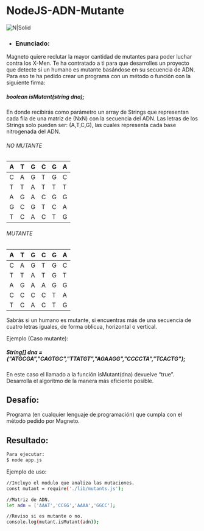 # NodeJS-ADN-Mutante

![N|Solid](https://cdn1.lockerdomecdn.com/uploads/20f62ebf6c55abdb90df4ca43968f6dfbbeb1f9180a828d324a96327525042f9_large)

- ### Enunciado:
Magneto quiere reclutar la mayor cantidad de mutantes para poder luchar contra los X-Men.
Te ha contratado a ti para que desarrolles un proyecto que detecte si un humano es mutante basándose en su secuencia de ADN.
Para eso te ha pedido crear un programa con un método o función con la siguiente firma:

##### boolean isMutant(string dna);

En donde recibirás como parámetro un array de Strings que representan cada fila de una matriz de (NxN) con la secuencia del ADN. Las letras de los Strings solo pueden ser: (A,T,C,G), las cuales representa cada base nitrogenada del ADN.

###### NO MUTANTE

| A | T | G | C | G | A |
|---|---|---|---|---|---|
| C | A | G | T | G | C |
| T | T | A | T | T | T |
| A | G | A | C | G | G |
| G | C | G | T | C | A |
| T | C | A | C | T | G |

###### MUTANTE

| A | T | G | C | G | A |
|---|---|---|---|---|---|
| C | A | G | T | G | C |
| T | T | A | T | G | T |
| A | G | A | A | G | G |
| C | C | C | C | T | A |
| T | C | A | C | T | G |

Sabrás si un humano es mutante, si encuentras más de una secuencia de cuatro letras
iguales, de forma oblicua, horizontal o vertical.

Ejemplo (Caso mutante):

##### String[] dna = {"ATGCGA","CAGTGC","TTATGT","AGAAGG","CCCCTA","TCACTG"};

En este caso el llamado a la función isMutant(dna) devuelve “true”.
Desarrolla el algoritmo de la manera más eficiente posible.

## Desafío:

Programa (en cualquier lenguaje de programación) que cumpla con el método pedido por Magneto.

## Resultado:

```sh
Para ejecutar:
$ node app.js
```

Ejemplo de uso:
```sh
//Incluyo el modulo que analiza las mutaciones.
const mutant = require('./lib/mutants.js');

//Matriz de ADN.
let adn = ['AAAT','CCGG','AAAA','GGCC'];

//Reviso si es mutante o no.
console.log(mutant.isMutant(adn));
```
